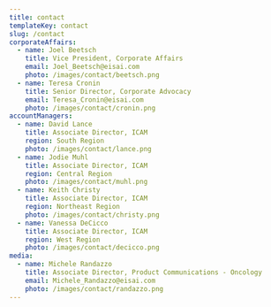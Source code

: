 ```yaml
---
title: contact
templateKey: contact
slug: /contact
corporateAffairs:
  - name: Joel Beetsch
    title: Vice President, Corporate Affairs
    email: Joel_Beetsch@eisai.com
    photo: /images/contact/beetsch.png
  - name: Teresa Cronin
    title: Senior Director, Corporate Advocacy
    email: Teresa_Cronin@eisai.com
    photo: /images/contact/cronin.png
accountManagers:
  - name: David Lance
    title: Associate Director, ICAM
    region: South Region
    photo: /images/contact/lance.png
  - name: Jodie Muhl
    title: Associate Director, ICAM
    region: Central Region
    photo: /images/contact/muhl.png
  - name: Keith Christy
    title: Associate Director, ICAM
    region: Northeast Region
    photo: /images/contact/christy.png
  - name: Vanessa DeCicco
    title: Associate Director, ICAM
    region: West Region
    photo: /images/contact/decicco.png
media:
  - name: Michele Randazzo
    title: Associate Director, Product Communications - Oncology
    email: Michele_Randazzo@eisai.com
    photo: /images/contact/randazzo.png
---
```

